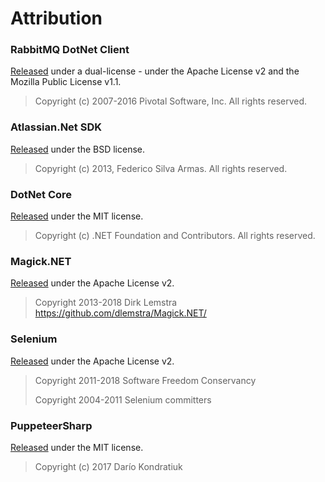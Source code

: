 # Attribution

### RabbitMQ DotNet Client

[Released](https://github.com/rabbitmq/rabbitmq-dotnet-client/blob/master/LICENSE) under a dual-license - under the Apache License v2 and the Mozilla Public License v1.1.

>Copyright (c) 2007-2016 Pivotal Software, Inc.  All rights reserved.

### Atlassian.Net SDK

[Released](https://bitbucket.org/farmas/atlassian.net-sdk/wiki/License) under the BSD license.

>Copyright (c) 2013, Federico Silva Armas. All rights reserved.

### DotNet Core

[Released](https://github.com/dotnet/core/blob/master/LICENSE.TXT) under the MIT license.

>Copyright (c) .NET Foundation and Contributors. All rights reserved.

### Magick.NET

[Released](https://github.com/dlemstra/Magick.NET/blob/master/License.txt) under the Apache License v2.

>Copyright 2013-2018 Dirk Lemstra <https://github.com/dlemstra/Magick.NET/>

### Selenium

[Released](https://github.com/SeleniumHQ/selenium/blob/master/LICENSE) under the Apache License v2.

>Copyright 2011-2018 Software Freedom Conservancy
>
>Copyright 2004-2011 Selenium committers

### PuppeteerSharp

[Released](https://github.com/kblok/puppeteer-sharp/blob/master/LICENSE) under the MIT license.

>Copyright (c) 2017 Darío Kondratiuk
